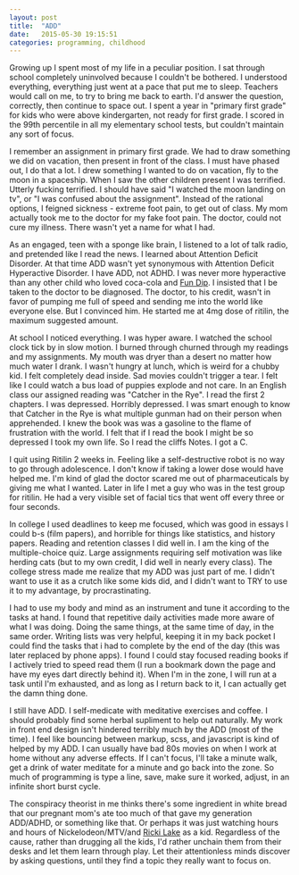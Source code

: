 ```yaml
---
layout: post
title:  "ADD"
date:   2015-05-30 19:15:51
categories: programming, childhood
---
```


Growing up I spent most of my life in a peculiar position. I sat through school completely uninvolved because I couldn't be bothered. I understood everything, everything just went at a pace that put me to sleep. Teachers would call on me, to try to bring me back to earth. I'd answer the question, correctly, then continue to space out. I spent a year in "primary first grade" for kids who were above kindergarten, not ready for first grade. I scored in the 99th percentile in all my elementary school tests, but couldn't maintain any sort of focus.

I remember an assignment in primary first grade. We had to draw something we did on vacation, then present in front of the class. I must have phased out, I do that a lot. I drew something I wanted to do on vacation, fly to the moon in a spaceship. When I saw the other children present I was terrified. Utterly fucking terrified. I should have said "I watched the moon landing on tv", or "I was confused about the assignment". Instead of the rational options, I feigned sickness - extreme foot pain, to get out of class. My mom actually took me to the doctor for my fake foot pain. The doctor, could not cure my illness. There wasn't yet a name for what I had.

As an engaged, teen with a sponge like brain, I listened to a lot of talk radio, and pretended like I read the news. I learned about Attention Deficit Disorder. At that time ADD wasn't yet synonymous with Attention Deficit Hyperactive Disorder. I have ADD, not ADHD. I was never more hyperactive than any other child who loved coca-cola and [Fun Dip][fun-dip]. I insisted that I be taken to the doctor to be diagnosed. The doctor, to his credit, wasn't in favor of pumping me full of speed and sending me into the world like everyone else. But I convinced him. He started me at 4mg dose of ritilin, the maximum suggested amount. 

At school I noticed everything. I was hyper aware. I watched the school clock tick by in slow motion. I burned through churned through my readings and my assignments. My mouth was dryer than a desert no matter how much water I drank. I wasn't hungry at lunch, which is weird for a chubby kid. I felt completely dead inside. Sad movies couldn't trigger a tear. I felt like I could watch a bus load of puppies explode and not care. In an English class our assigned reading was "Catcher in the Rye". I read the first 2 chapters. I was depressed. Horribly depressed. I was smart enough to know that Catcher in the Rye is what multiple gunman had on their person when apprehended. I knew the book was was a gasoline to the flame of frustration with the world. I felt that if I read the book I might be so depressed I took my own life. So I read the cliffs Notes. I got a C. 

I quit using Ritilin 2 weeks in. Feeling like a self-destructive robot is no way to go through adolescence. I don't know if taking a lower dose would have helped me. I'm kind of glad the doctor scared me out of pharmaceuticals by giving me what I wanted. Later in life I met a guy who was in the test group for ritilin. He had a very visible set of facial tics that went off every three or four seconds. 

In college I used deadlines to keep me focused, which was good in essays I could b-s (film papers), and horrible for things like statistics, and history papers. Reading and retention classes I did well in. I am the king of the multiple-choice quiz. Large assignments requiring self motivation was like herding cats (but to my own credit, I did well in nearly every class). The college stress made me realize that my ADD was just part of me. I didn't want to use it as a crutch like some kids did, and I didn't want to TRY to use it to my advantage, by procrastinating. 

I had to use my body and mind as an instrument and tune it according to the tasks at hand. I found that repetitive daily activities made more aware of what I was doing. Doing the same things, at the same time of day, in the same order. Writing lists was very helpful, keeping it in my back pocket I could find the tasks that i had to complete by the end of the day (this was later replaced by phone apps). I found I could stay focused reading books if I actively tried to speed read them (I run a bookmark down the page and have my eyes dart directly behind it). When I'm in the zone, I will run at a task until I'm exhausted, and as long as I return back to it, I can actually get the damn thing done. 

I still have ADD. I self-medicate with meditative exercises and coffee. I should probably find some herbal supliment to help out naturally. My work in front end design isn't hindered terribly much by the ADD (most of the time). I feel like bouncing between markup, scss, and javascript is kind of helped by my ADD. I can usually have bad 80s movies on when I work at home without any adverse effects. If I can't focus, I'll take a minute walk, get a drink of water meditate for a minute and go back into the zone. So much of programming is type a line, save, make sure it worked, adjust, in an infinite short burst cycle. 

The conspiracy theorist in me thinks there's some ingredient in white bread that our pregnant mom's ate too much of that gave my generation ADD/ADHD, or something like that. Or perhaps it was just watching hours and hours of Nickelodeon/MTV/and [Ricki Lake][ricki] as a kid. Regardless of the cause, rather than drugging all the kids, I'd rather unchain them from their desks and let them learn through play. Let their attentionless minds discover by asking questions, until they find a topic they really want to focus on. 

[fun-dip]: http://www.collectingcandy.com/wordpress/?p=3517
[ricki]: https://twitter.com/rickilake